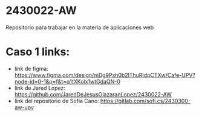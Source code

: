 # 2430022-AW
Repositorio para trabajar en la materia de aplicaciones web

# Caso 1 links: 
- link de figma: https://www.figma.com/design/mDg9Pxh0b2lThuRIdpCTXw/Cafe-UPV?node-id=0-1&p=f&t=q1tXKolx1wtGdaQN-0
- link de Jared Lopez: https://github.com/JaredDeJesusOlazaranLopez/2430022-AW
- link del repositorio de Sofia Cano: https://gitlab.com/sofi.cs/2430300-aw-upv


